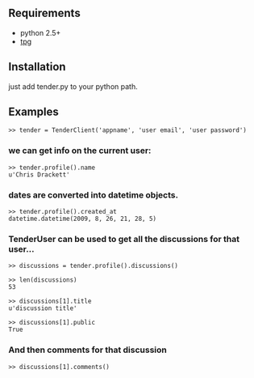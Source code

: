 Requirements
------------

* python 2.5+
* [tpg](http://christophe.delord.free.fr/tpg/index.html)


Installation
------------

just add tender.py to your python path.

Examples
--------

	>> tender = TenderClient('appname', 'user email', 'user password')

### we can get info on the current user:

	>> tender.profile().name
	u'Chris Drackett'

### dates are converted into datetime objects.

	>> tender.profile().created_at
	datetime.datetime(2009, 8, 26, 21, 28, 5) 

### TenderUser can be used to get all the discussions for that user...

	>> discussions = tender.profile().discussions()

	>> len(discussions)
	53

	>> discussions[1].title
	u'discussion title'

	>> discussions[1].public
	True

### And then comments for that discussion

	>> discussions[1].comments()
